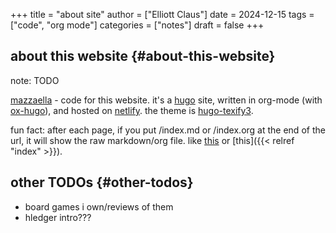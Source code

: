 +++
title = "about site"
author = ["Elliott Claus"]
date = 2024-12-15
tags = ["code", "org mode"]
categories = ["notes"]
draft = false
+++

## about this website {#about-this-website}

note: TODO

[mazzaella](https://github.com/emdashii/mazzaella) - code for this website. it's a [hugo](https://gohugo.io/) site, written in org-mode (with [ox-hugo](https://ox-hugo.scripter.co/)), and hosted on [netlify](https://www.netlify.com/).
the theme is [hugo-texify3](https://github.com/michaelneuper/hugo-texify3).

fun fact: after each page, if you put /index.md or /index.org at the end of the url, it will show the raw markdown/org file. like
[this](/posts/about-site/index.md) or [this]({{< relref "index" >}}).


## other TODOs {#other-todos}

-   board games i own/reviews of them
-   hledger intro???
